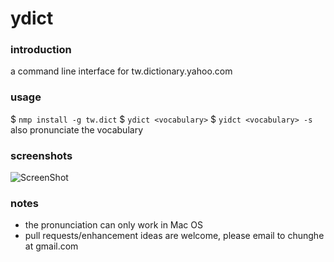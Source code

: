 ydict
=============


### introduction
a command line interface for tw.dictionary.yahoo.com

### usage
$ `nmp install -g tw.dict`
$ `ydict <vocabulary>` 
$ `yidct <vocabulary> -s` also pronunciate the vocabulary

### screenshots
![ScreenShot](https://raw.github.com/chunghe/nodejs.twdict/master/screenshot.gif)

### notes
- the pronunciation can only work in Mac OS
- pull requests/enhancement ideas are welcome, please email to chunghe at gmail.com

